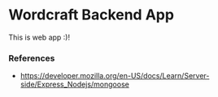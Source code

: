 # Wordcraft Backend App

This is web app :)!

### References
* https://developer.mozilla.org/en-US/docs/Learn/Server-side/Express_Nodejs/mongoose
